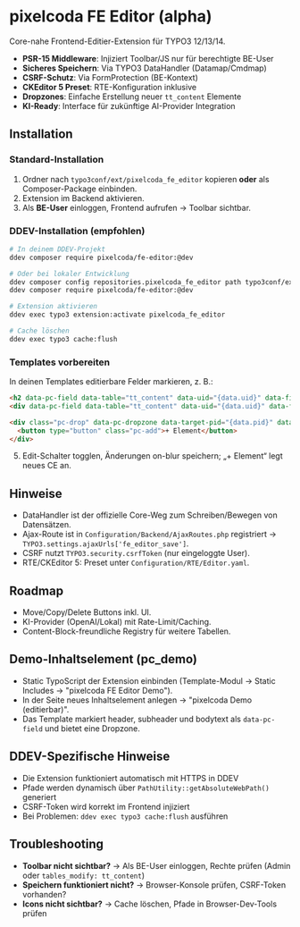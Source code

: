 # pixelcoda FE Editor (alpha)

Core-nahe Frontend-Editier-Extension für TYPO3 12/13/14.
- **PSR-15 Middleware**: Injiziert Toolbar/JS nur für berechtigte BE-User
- **Sicheres Speichern**: Via TYPO3 DataHandler (Datamap/Cmdmap)
- **CSRF-Schutz**: Via FormProtection (BE-Kontext)
- **CKEditor 5 Preset**: RTE-Konfiguration inklusive
- **Dropzones**: Einfache Erstellung neuer `tt_content` Elemente
- **KI-Ready**: Interface für zukünftige AI-Provider Integration

## Installation

### Standard-Installation
1. Ordner nach `typo3conf/ext/pixelcoda_fe_editor` kopieren **oder** als Composer-Package einbinden.
2. Extension im Backend aktivieren.
3. Als **BE-User** einloggen, Frontend aufrufen → Toolbar sichtbar.

### DDEV-Installation (empfohlen)
```bash
# In deinem DDEV-Projekt
ddev composer require pixelcoda/fe-editor:@dev

# Oder bei lokaler Entwicklung
ddev composer config repositories.pixelcoda_fe_editor path typo3conf/ext/pixelcoda_fe_editor
ddev composer require pixelcoda/fe-editor:@dev

# Extension aktivieren
ddev exec typo3 extension:activate pixelcoda_fe_editor

# Cache löschen
ddev exec typo3 cache:flush
```

### Templates vorbereiten
In deinen Templates editierbare Felder markieren, z. B.:
```html
<h2 data-pc-field data-table="tt_content" data-uid="{data.uid}" data-field="header">{data.header}</h2>
<div data-pc-field data-table="tt_content" data-uid="{data.uid}" data-field="bodytext">{data.bodytext -> f:format.raw()}</div>

<div class="pc-drop" data-pc-dropzone data-target-pid="{data.pid}" data-col-pos="{data.colPos}">
  <button type="button" class="pc-add">+ Element</button>
</div>
```
5. Edit-Schalter togglen, Änderungen on-blur speichern; „+ Element“ legt neues CE an.

## Hinweise
- DataHandler ist der offizielle Core-Weg zum Schreiben/Bewegen von Datensätzen.
- Ajax-Route ist in `Configuration/Backend/AjaxRoutes.php` registriert → `TYPO3.settings.ajaxUrls['fe_editor_save']`.
- CSRF nutzt `TYPO3.security.csrfToken` (nur eingeloggte User).
- RTE/CKEditor 5: Preset unter `Configuration/RTE/Editor.yaml`.

## Roadmap
- Move/Copy/Delete Buttons inkl. UI.
- KI-Provider (OpenAI/Lokal) mit Rate-Limit/Caching.
- Content-Block-freundliche Registry für weitere Tabellen.


## Demo-Inhaltselement (pc_demo)
- Static TypoScript der Extension einbinden (Template-Modul → Static Includes → "pixelcoda FE Editor Demo").
- In der Seite neues Inhaltselement anlegen → "pixelcoda Demo (editierbar)".
- Das Template markiert header, subheader und bodytext als `data-pc-field` und bietet eine Dropzone.

## DDEV-Spezifische Hinweise
- Die Extension funktioniert automatisch mit HTTPS in DDEV
- Pfade werden dynamisch über `PathUtility::getAbsoluteWebPath()` generiert
- CSRF-Token wird korrekt im Frontend injiziert
- Bei Problemen: `ddev exec typo3 cache:flush` ausführen

## Troubleshooting
- **Toolbar nicht sichtbar?** → Als BE-User einloggen, Rechte prüfen (Admin oder `tables_modify: tt_content`)
- **Speichern funktioniert nicht?** → Browser-Konsole prüfen, CSRF-Token vorhanden?
- **Icons nicht sichtbar?** → Cache löschen, Pfade in Browser-Dev-Tools prüfen
